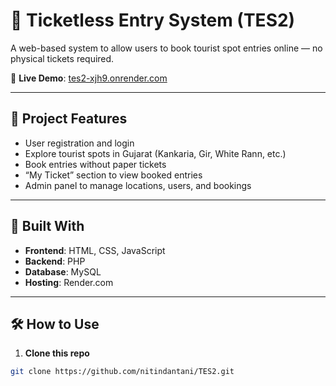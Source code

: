 # 🎫 Ticketless Entry System (TES2)

A web-based system to allow users to book tourist spot entries online — no physical tickets required.

🔗 **Live Demo**: [tes2-xjh9.onrender.com](https://tes2-xjh9.onrender.com)

---

## 📌 Project Features

- User registration and login
- Explore tourist spots in Gujarat (Kankaria, Gir, White Rann, etc.)
- Book entries without paper tickets
- “My Ticket” section to view booked entries
- Admin panel to manage locations, users, and bookings

---

## 🧰 Built With

- **Frontend**: HTML, CSS, JavaScript
- **Backend**: PHP
- **Database**: MySQL
- **Hosting**: Render.com

---

## 🛠️ How to Use

1. **Clone this repo**
```bash
git clone https://github.com/nitindantani/TES2.git
